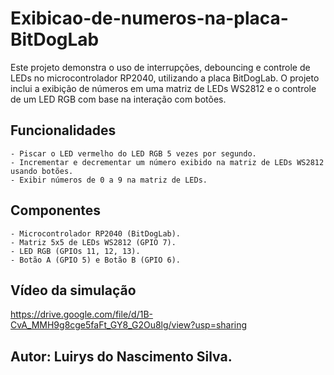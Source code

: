 # Exibicao-de-numeros-na-placa-BitDogLab

Este projeto demonstra o uso de interrupções, debouncing e controle de LEDs no microcontrolador RP2040, utilizando a placa BitDogLab. O projeto inclui a exibição de números em uma matriz de LEDs WS2812 e o controle de um LED RGB com base na interação com botões.

## Funcionalidades

    - Piscar o LED vermelho do LED RGB 5 vezes por segundo.
    - Incrementar e decrementar um número exibido na matriz de LEDs WS2812 usando botões.
    - Exibir números de 0 a 9 na matriz de LEDs.

## Componentes

    - Microcontrolador RP2040 (BitDogLab).
    - Matriz 5x5 de LEDs WS2812 (GPIO 7).
    - LED RGB (GPIOs 11, 12, 13).
    - Botão A (GPIO 5) e Botão B (GPIO 6).
## Vídeo da simulação

https://drive.google.com/file/d/1B-CvA_MMH9g8cge5faFt_GY8_G2Ou8lg/view?usp=sharing

## Autor: Luirys do Nascimento Silva.
